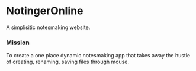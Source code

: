 # NotingerOnline
A simplisitic notesmaking website. 

### Mission

To create a one place dynamic notesmaking app that takes away the hustle of creating, renaming, saving files through mouse.